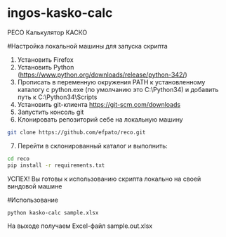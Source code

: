 ingos-kasko-calc
============

РЕСО Калькулятор КАСКО

#Настройка локальной машины для запуска скрипта
 
 1. Установить Firefox
 2. Установить Python (https://www.python.org/downloads/release/python-342/)
 3. Прописать в переменную окружения PATH к установленному каталогу с python.exe (по умолчанию это C:\Python34\) и добавить путь к C:\Python34\Scripts
 4. Установить git-клиента https://git-scm.com/downloads
 5. Запустить консоль git
 6. Клонировать репозиторий себе на локальную машину
```bash
git clone https://github.com/efpato/reco.git
```
 7. Перейти в склонированный каталог и выполнить:
```bash
cd reco
pip install -r requirements.txt
```

УСПЕХ! Вы готовы к использованию скрипта локально на своей виндовой машине

#Использование

```bash
python kasko-calc sample.xlsx
```
На выходе получаем Excel-файл sample.out.xlsx
